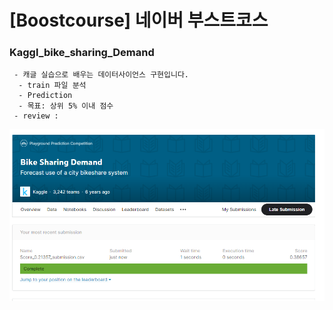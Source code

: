 # [Boostcourse] 네이버 부스트코스

###  Kaggl_bike_sharing_Demand
     - 캐글 실습으로 배우는 데이터사이언스 구현입니다.
      - train 파일 분석
      - Prediction
      - 목표: 상위 5% 이내 점수 
     - review : 

![img.png](./img/img.png)
